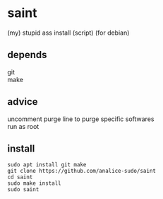 # saint
(my) stupid ass install (script) (for debian)
## depends
git  
make  
## advice
uncomment purge line to purge specific softwares  
run as root
## install
```
sudo apt install git make
git clone https://github.com/analice-sudo/saint
cd saint
sudo make install
sudo saint
```
